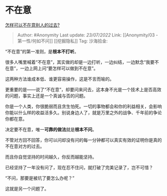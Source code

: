 # 不在意
[怎样可以不在意别人的过去?](https://www.zhihu.com/question/381803581/answer/2578987151)

> Author: #Anonymity
> Last update: *23/07/2022*
> Link: [[Anonymity/03 - 第一性/何如不问]] [[挖掘隐私]]
> Tag:
> 沙海拾金:

“不在意”的第一准则，是**根本不打听**。

很多人嘴里喊着“不在意”，其实做的却是一边打听，一边纠结，一边默念“我要不在意”，一边上网上问“要怎样可以做到不在意”。

这两种方法谁成本低、谁更容易操作，这是不言而喻的。

更重要的是——说了“不在意”，却要问来问去，这本身不光是一个技术上是否高效的问题，事实上还是一个真诚与否的问题。

你是一个人类，你很脆弱而且贪生怕死。一切的事物都会和你的利益相关，会影响你能以什么样的收益活多久。别说身边人了，就是万里之外的战争、千年前的争论你都在意。

决定要不在意，唯一**可靠的做法**就是**根本不问**。

不管对方回不回答，你可以问却没有问的每一分钟都可以真实有效的证明你是真的不在意对方的过去。

而且你自觉坚持的时间越久，你反而越能坚持。

已经坚持了一年没有问了，现在忍不住问，就打破了完美记录了，岂不可惜？

“不问，那要是被坑了要怎么办呢？”

这就是另一个问题了。
